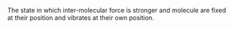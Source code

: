 The state in which inter-molecular force is stronger and molecule are fixed at their position and vibrates at their own position.